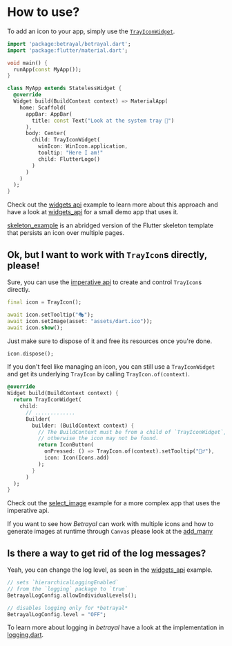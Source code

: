 # How to use?

To add an icon to your app, simply use the [`TrayIconWidget`](https://github.com/benthillerkus/betrayal/blob/main/lib/src/widgets.dart).

```dart
import 'package:betrayal/betrayal.dart';
import 'package:flutter/material.dart';

void main() {
  runApp(const MyApp());
}

class MyApp extends StatelessWidget {
  @override
  Widget build(BuildContext context) => MaterialApp(
    home: Scaffold(
      appBar: AppBar(
        title: const Text("Look at the system tray 👀")
      ),
      body: Center(
        child: TrayIconWidget(
          winIcon: WinIcon.application,
          tooltip: "Here I am!"
          child: FlutterLogo()
        )
      )
    )
  );
}
```

Check out the [widgets api](https://github.com/benthillerkus/betrayal/blob/main/lib/src/widgets.dart) example to learn more about this approach
and have a look at [widgets_api](https://github.com/benthillerkus/betrayal/blob/main/example/widgets_api/lib/main.dart) for a small demo app that uses it.

[skeleton_example](https://github.com/benthillerkus/betrayal/blob/main/example/skeleton_example/lib/src/app.dart) is an abridged version of the Flutter skeleton template
that persists an icon over multiple pages.

## Ok, but I want to work with `TrayIcon`s directly, please!

Sure, you can use the [imperative api](https://github.com/benthillerkus/betrayal/blob/main/lib/src/imperative.dart) to create and control `TrayIcon`s directly.

```dart
final icon = TrayIcon();

await icon.setTooltip("🎭");
await icon.setImage(asset: "assets/dart.ico"));
await icon.show();
```

Just make sure to dispose of it and free its resources once you're done.

```dart
icon.dispose();
```

If you don't feel like managing an icon, you can still use a `TrayIconWidget` and get its underlying `TrayIcon` by calling `TrayIcon.of(context)`.

```dart
@override
Widget build(BuildContext context) {
  return TrayIconWidget(
    child: 
      // .............
      Builder(
        builder: (BuildContext context) {
          // The BuildContext must be from a child of `TrayIconWidget`,
          // otherwise the icon may not be found.
          return IconButton(
            onPressed: () => TrayIcon.of(context).setTooltip("🙇‍♂️"),
            icon: Icon(Icons.add)
          );
        }
      )
  );
}
```

Check out the [select_image](https://github.com/benthillerkus/betrayal/blob/main/example/select_image) example for a more complex app that uses the imperative api.

If you want to see how *Betrayal* can work with multiple icons and how to generate images at runtime through `Canvas` please look at the [add_many](https://github.com/benthillerkus/betrayal/blob/main/example/add_many/lib/main.dart)

## Is there a way to get rid of the log messages?

Yeah, you can change the log level, as seen in the [widgets_api](https://github.com/benthillerkus/betrayal/blob/main/example/widgets_api/README.md) example.

```dart
// sets `hierarchicalLoggingEnabled`
// from the `logging` package to `true`
BetrayalLogConfig.allowIndividualLevels();

// disables logging only for *betrayal*
BetrayalLogConfig.level = "OFF";
```

To learn more about logging in *betrayal* have a look at the implementation in [logging.dart](https://github.com/benthillerkus/betrayal/blob/main/lib/src/logging.dart).